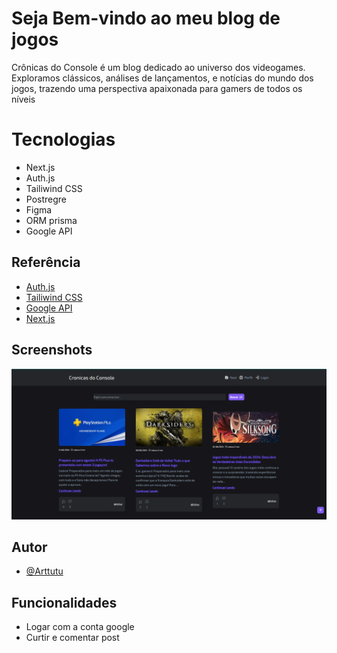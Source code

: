 
# Seja Bem-vindo ao meu blog de jogos

Crônicas do Console é um blog dedicado ao universo dos videogames. Exploramos clássicos, análises de lançamentos, e notícias do mundo dos jogos, trazendo uma perspectiva apaixonada para gamers de todos os níveis

# Tecnologias

* Next.js 
* Auth.js
* Tailiwind CSS
* Postregre
* Figma
* ORM prisma
* Google API



## Referência

 - [Auth.js](https://authjs.dev/)
 - [Tailiwind CSS](https://tailwindcss.com/)
 - [Google API](https://console.cloud.google.com/apis/library)
 - [Next.js](https://nextjs.org/)


## Screenshots

![App Screenshot](https://github.com/Arttutu/cronicas-do-console/blob/main/cronicas.png?raw=true)


## Autor

- [@Arttutu](https://github.com/Arttutu)


## Funcionalidades

- Logar com a conta google
- Curtir e comentar post


